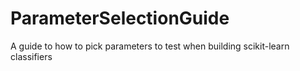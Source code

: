 ParameterSelectionGuide
=======================

A guide to how to pick parameters to test when building scikit-learn classifiers
